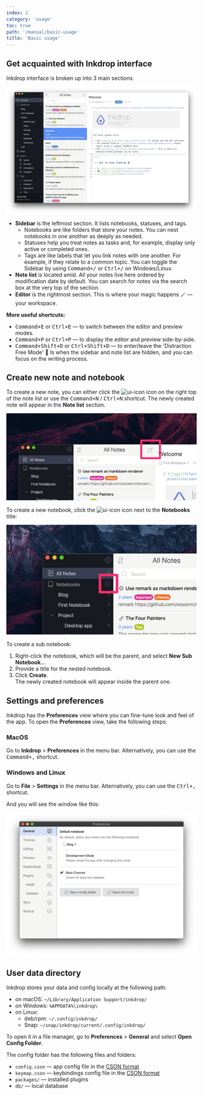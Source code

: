```yaml
---
index: 2
category: 'usage'
toc: true
path: '/manual/basic-usage'
title: 'Basic usage'
---
```


## Get acquainted with Inkdrop interface

Inkdrop interface is broken up into 3 main sections.

![Layout](./basic-usage_screen.png)

- **Sidebar** is the leftmost section. It lists notebooks, statuses, and tags.
  - Notebooks are like folders that store your notes. You can nest notebooks in one another as deeply as needed.
  - Statuses help you treat notes as tasks and, for example, display only active or completed ones.
  - Tags are like labels that let you link notes with one another. For example, if they relate to a common topic.
    You can toggle the Sidebar by using <kbd>Command+/</kbd> or <kbd>Ctrl+/</kbd> on Windows/Linux.
- **Note list** is located amid. All your notes live here ordered by modification date by default. You can search for notes via the search box at the very top of the section.
- **Editor** is the rightmost section. This is where your magic happens 🪄 — your workspace.

**More useful shortcuts:**

- <kbd>Command+E</kbd> or <kbd>Ctrl+E</kbd> — to switch between the editor and preview modes.
- <kbd>Command+P</kbd> or <kbd>Ctrl+P</kbd> — to display the editor and preview side-by-side.
- <kbd>Command+Shift+D</kbd> or <kbd>Ctrl+Shift+D</kbd> — to enter/leave the 'Distraction Free Mode' 🧘 Is when the sidebar and note list are hidden, and you can focus on the writing process.

## Create new note and notebook

To create a new note, you can either click the ![ui-icon](/images/icons/pencil-write.svg) icon on the right top of the note list or use the <kbd>Command+N</kbd> / <kbd>Ctrl+N</kbd> shortcut. The newly created note will appear in the **Note list** section.

![AddNote](./basic-usage_addnote.png)

To create a new notebook, click the ![ui-icon](/images/icons/add-circle.svg) icon next to the **Notebooks** title:

![AddBook](./basic-usage_addbook.png)

To create a sub notebook:

1. Right-click the notebook, which will be the parent, and select **New Sub Notebook..**.
2. Provide a title for the nested notebook.
3. Click **Create**.  
   The newly created notebook will appear inside the parent one.

## Settings and preferences

Inkdrop has the **Preferences** view where you can fine-tune look and feel of the app. To open the **Preferences** view, take the following steps:

### MacOS

Go to **Inkdrop** > **Preferences** in the menu bar. Alternatively, you can use the <kbd>Command+,</kbd> shortcut.

### Windows and Linux

Go to **File** > **Settings** in the menu bar. Alternatively, you can use the <kbd>Ctrl+,</kbd> shortcut.

And you will see the window like this:

![Preferences](./basic-usage_preferences.png)

## User data directory

Inkdrop stores your data and config locally at the following path:

- on macOS: `~/Library/Application Support/inkdrop/`
- on Windows: `%APPDATA%\inkdrop\`
- on Linux:
  - deb/rpm: `~/.config/inkdrop/`
  - Snap: `~/snap/inkdrop/current/.config/inkdrop/`

To open it in a file manager, go to **Preferences** > **General** and select **Open Config Folder**.

The config folder has the following files and folders:

- `config.cson` — app config file in the [CSON format](https://github.com/bevry/cson#what-is-cson)
- `keymap.cson` — keybindings config file in the [CSON format](https://github.com/bevry/cson#what-is-cson)
- `packages/` — installed plugins
- `db/` — local database
